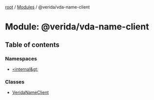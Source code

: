 [root](../README.md) / [Modules](../modules.md) / @verida/vda-name-client

# Module: @verida/vda-name-client

## Table of contents

### Namespaces

- [&lt;internal\&gt;](verida_vda_name_client._internal_.md)

### Classes

- [VeridaNameClient](../classes/verida_vda_name_client.VeridaNameClient.md)
